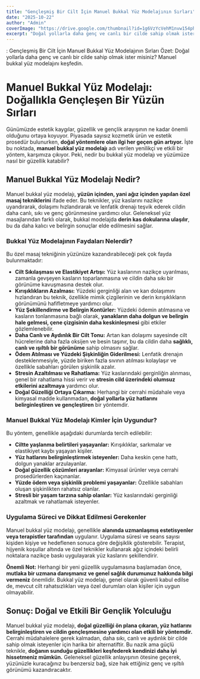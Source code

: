 ```yaml
---
title: "Gençleşmiş Bir Cilt İçin Manuel Bukkal Yüz Modelajının Sırları"
date: "2025-10-22"
author: "Admin"
coverImage: "https://drive.google.com/thumbnail?id=1g6VzYcVehM1nvw154phVrxUG-TWfhYlg&sz=w1000"
excerpt: "Doğal yollarla daha genç ve canlı bir cilde sahip olmak ister misiniz? Manuel bukkal yüz modelajını keşfedin.  # Manuel Bukkal Yüz Modelajı: Doğallıkla Gençleşen Bir Yüzün Sırları  Günümüzde estetik kaygılar, güzellik ve gençlik arayışının ne kadar önemli olduğunu ortaya koyuyor. Piyasada sayısız kozmetik ürün ve estetik prosedür bulunurken, **doğal yöntemlere olan ilgi her geçen gün artıyor.** İşte bu noktada, **manuel bukkal yüz modelajı** adı verilen yenilikçi ve etkili bir yöntem, karşımıza çıkıyor. Peki, nedir bu bukkal yüz modelajı ve yüzümüze nasıl bir güzellik katabilir?  ## Manuel Bukkal Yüz Modelajı Nedir?  Manuel bukkal yüz modelajı, **yüzün içinden, yani ağız içinden yapılan özel masaj tekniklerini** ifade eder. Bu teknikler, yüz kaslarını nazikçe uyandırarak, dolaşımı hızlandırarak ve lenfatik drenajı teşvik ederek cildin daha canlı, sıkı ve genç görünmesine yardımcı olur. Geleneksel yüz masajlarından farklı olarak, bukkal modelajda **derin kas dokularına ulaşılır**, bu da daha kalıcı ve belirgin sonuçlar elde edilmesini sağlar.  ### Bukkal Yüz Modelajının Faydaları Nelerdir?  Bu özel masaj tekniğinin yüzünüze kazandırabileceği pek çok fayda bulunmaktadır:  *   **Cilt Sıkılaşması ve Elastikiyet Artışı:** Yüz kaslarının nazikçe uyarılması, zamanla gevşeyen kasların toparlanmasına ve cildin daha sıkı bir görünüme kavuşmasına destek olur. *   **Kırışıklıkların Azalması:** Yüzdeki gerginliği alan ve kan dolaşımını hızlandıran bu teknik, özellikle mimik çizgilerinin ve derin kırışıklıkların görünümünü hafifletmeye yardımcı olur. *   **Yüz Şekillendirme ve Belirgin Kontürler:** Yüzdeki ödemin atılmasına ve kasların tonlanmasına bağlı olarak, **yanakların daha dolgun ve belirgin hale gelmesi, çene çizgisinin daha keskinleşmesi** gibi etkiler gözlemlenebilir. *   **Daha Canlı ve Aydınlık Bir Cilt Tonu:** Artan kan dolaşımı sayesinde cilt hücrelerine daha fazla oksijen ve besin taşınır, bu da cildin daha **sağlıklı, canlı ve ışıltılı bir görünüme** sahip olmasını sağlar. *   **Ödem Atılması ve Yüzdeki Şişkinliğin Giderilmesi:** Lenfatik drenajın desteklenmesiyle, yüzde biriken fazla sıvının atılması kolaylaşır ve özellikle sabahları görülen şişkinlik azalır. *   **Stresin Azaltılması ve Rahatlama:** Yüz kaslarındaki gerginliğin alınması, genel bir rahatlama hissi verir ve **stresin cild üzerindeki olumsuz etkilerini azaltmaya** yardımcı olur. *   **Doğal Güzelliği Ortaya Çıkarma:** Herhangi bir cerrahi müdahale veya kimyasal madde kullanmadan, **doğal yollarla yüz hatlarını belirginleştiren ve gençleştiren** bir yöntemdir.  ### Manuel Bukkal Yüz Modelajı Kimler İçin Uygundur?  Bu yöntem, genellikle aşağıdaki durumlarda tercih edilebilir:  *   **Ciltte yaşlanma belirtileri yaşayanlar:** Kırışıklıklar, sarkmalar ve elastikiyet kaybı yaşayan kişiler. *   **Yüz hatlarını belirginleştirmek isteyenler:** Daha keskin çene hattı, dolgun yanaklar arzulayanlar. *   **Doğal güzellik çözümleri arayanlar:** Kimyasal ürünler veya cerrahi prosedürlerden kaçınanlar. *   **Yüzde ödem veya şişkinlik problemi yaşayanlar:** Özellikle sabahları oluşan şişkinlikten rahatsız olanlar. *   **Stresli bir yaşam tarzına sahip olanlar:** Yüz kaslarındaki gerginliği azaltmak ve rahatlamak isteyenler.  ### Uygulama Süreci ve Dikkat Edilmesi Gerekenler  Manuel bukkal yüz modelajı, genellikle **alanında uzmanlaşmış estetisyenler veya terapistler tarafından** uygulanır. Uygulama süresi ve seans sayısı kişiden kişiye ve hedeflenen sonuca göre değişiklik gösterebilir. Terapist, hijyenik koşullar altında ve özel teknikler kullanarak ağız içindeki belirli noktalara nazikçe baskı uygulayarak yüz kaslarını şekillendirir.  **Önemli Not:** Herhangi bir yeni güzellik uygulamasına başlamadan önce, **mutlaka bir uzmana danışmanız ve genel sağlık durumunuz hakkında bilgi vermeniz** önemlidir. Bukkal yüz modelajı, genel olarak güvenli kabul edilse de, mevcut cilt rahatsızlıkları veya özel durumları olan kişiler için uygun olmayabilir.  ## Sonuç: Doğal ve Etkili Bir Gençlik Yolculuğu  Manuel bukkal yüz modelajı, **doğal güzelliği ön plana çıkaran, yüz hatlarını belirginleştiren ve cildin gençleşmesine yardımcı olan etkili bir yöntemdir.** Cerrahi müdahalelere gerek kalmadan, daha sıkı, canlı ve aydınlık bir cilde sahip olmak isteyenler için harika bir alternatiftir. Bu nazik ama güçlü teknikle, **doğanın sunduğu güzellikleri keşfederek kendinizi daha iyi hissetmeniz mümkün.** Geleneksel güzellik anlayışının ötesine geçerek, yüzünüzle kuracağınız bu benzersiz bağ, size hak ettiğiniz genç ve ışıltılı görünümü kazandıracaktır"
---
```

: Gençleşmiş Bir Cilt İçin Manuel Bukkal Yüz Modelajının Sırları
Özet: Doğal yollarla daha genç ve canlı bir cilde sahip olmak ister misiniz? Manuel bukkal yüz modelajını keşfedin.

# Manuel Bukkal Yüz Modelajı: Doğallıkla Gençleşen Bir Yüzün Sırları

Günümüzde estetik kaygılar, güzellik ve gençlik arayışının ne kadar önemli olduğunu ortaya koyuyor. Piyasada sayısız kozmetik ürün ve estetik prosedür bulunurken, **doğal yöntemlere olan ilgi her geçen gün artıyor.** İşte bu noktada, **manuel bukkal yüz modelajı** adı verilen yenilikçi ve etkili bir yöntem, karşımıza çıkıyor. Peki, nedir bu bukkal yüz modelajı ve yüzümüze nasıl bir güzellik katabilir?

## Manuel Bukkal Yüz Modelajı Nedir?

Manuel bukkal yüz modelajı, **yüzün içinden, yani ağız içinden yapılan özel masaj tekniklerini** ifade eder. Bu teknikler, yüz kaslarını nazikçe uyandırarak, dolaşımı hızlandırarak ve lenfatik drenajı teşvik ederek cildin daha canlı, sıkı ve genç görünmesine yardımcı olur. Geleneksel yüz masajlarından farklı olarak, bukkal modelajda **derin kas dokularına ulaşılır**, bu da daha kalıcı ve belirgin sonuçlar elde edilmesini sağlar.

### Bukkal Yüz Modelajının Faydaları Nelerdir?

Bu özel masaj tekniğinin yüzünüze kazandırabileceği pek çok fayda bulunmaktadır:

*   **Cilt Sıkılaşması ve Elastikiyet Artışı:** Yüz kaslarının nazikçe uyarılması, zamanla gevşeyen kasların toparlanmasına ve cildin daha sıkı bir görünüme kavuşmasına destek olur.
*   **Kırışıklıkların Azalması:** Yüzdeki gerginliği alan ve kan dolaşımını hızlandıran bu teknik, özellikle mimik çizgilerinin ve derin kırışıklıkların görünümünü hafifletmeye yardımcı olur.
*   **Yüz Şekillendirme ve Belirgin Kontürler:** Yüzdeki ödemin atılmasına ve kasların tonlanmasına bağlı olarak, **yanakların daha dolgun ve belirgin hale gelmesi, çene çizgisinin daha keskinleşmesi** gibi etkiler gözlemlenebilir.
*   **Daha Canlı ve Aydınlık Bir Cilt Tonu:** Artan kan dolaşımı sayesinde cilt hücrelerine daha fazla oksijen ve besin taşınır, bu da cildin daha **sağlıklı, canlı ve ışıltılı bir görünüme** sahip olmasını sağlar.
*   **Ödem Atılması ve Yüzdeki Şişkinliğin Giderilmesi:** Lenfatik drenajın desteklenmesiyle, yüzde biriken fazla sıvının atılması kolaylaşır ve özellikle sabahları görülen şişkinlik azalır.
*   **Stresin Azaltılması ve Rahatlama:** Yüz kaslarındaki gerginliğin alınması, genel bir rahatlama hissi verir ve **stresin cild üzerindeki olumsuz etkilerini azaltmaya** yardımcı olur.
*   **Doğal Güzelliği Ortaya Çıkarma:** Herhangi bir cerrahi müdahale veya kimyasal madde kullanmadan, **doğal yollarla yüz hatlarını belirginleştiren ve gençleştiren** bir yöntemdir.

### Manuel Bukkal Yüz Modelajı Kimler İçin Uygundur?

Bu yöntem, genellikle aşağıdaki durumlarda tercih edilebilir:

*   **Ciltte yaşlanma belirtileri yaşayanlar:** Kırışıklıklar, sarkmalar ve elastikiyet kaybı yaşayan kişiler.
*   **Yüz hatlarını belirginleştirmek isteyenler:** Daha keskin çene hattı, dolgun yanaklar arzulayanlar.
*   **Doğal güzellik çözümleri arayanlar:** Kimyasal ürünler veya cerrahi prosedürlerden kaçınanlar.
*   **Yüzde ödem veya şişkinlik problemi yaşayanlar:** Özellikle sabahları oluşan şişkinlikten rahatsız olanlar.
*   **Stresli bir yaşam tarzına sahip olanlar:** Yüz kaslarındaki gerginliği azaltmak ve rahatlamak isteyenler.

### Uygulama Süreci ve Dikkat Edilmesi Gerekenler

Manuel bukkal yüz modelajı, genellikle **alanında uzmanlaşmış estetisyenler veya terapistler tarafından** uygulanır. Uygulama süresi ve seans sayısı kişiden kişiye ve hedeflenen sonuca göre değişiklik gösterebilir. Terapist, hijyenik koşullar altında ve özel teknikler kullanarak ağız içindeki belirli noktalara nazikçe baskı uygulayarak yüz kaslarını şekillendirir.

**Önemli Not:** Herhangi bir yeni güzellik uygulamasına başlamadan önce, **mutlaka bir uzmana danışmanız ve genel sağlık durumunuz hakkında bilgi vermeniz** önemlidir. Bukkal yüz modelajı, genel olarak güvenli kabul edilse de, mevcut cilt rahatsızlıkları veya özel durumları olan kişiler için uygun olmayabilir.

## Sonuç: Doğal ve Etkili Bir Gençlik Yolculuğu

Manuel bukkal yüz modelajı, **doğal güzelliği ön plana çıkaran, yüz hatlarını belirginleştiren ve cildin gençleşmesine yardımcı olan etkili bir yöntemdir.** Cerrahi müdahalelere gerek kalmadan, daha sıkı, canlı ve aydınlık bir cilde sahip olmak isteyenler için harika bir alternatiftir. Bu nazik ama güçlü teknikle, **doğanın sunduğu güzellikleri keşfederek kendinizi daha iyi hissetmeniz mümkün.** Geleneksel güzellik anlayışının ötesine geçerek, yüzünüzle kuracağınız bu benzersiz bağ, size hak ettiğiniz genç ve ışıltılı görünümü kazandıracaktır.